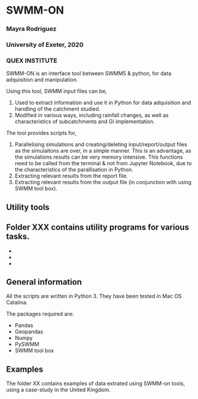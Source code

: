 
# SWMM-ON 

### Mayra Rodriguez
### University of Exeter, 2020
### QUEX INSTITUTE

SWMM-ON is an interface tool between SWMM5 & python, for data adquisition and manipulation. 

Using this tool, SWMM input files can be,

1. Used to extract information and use it in Python for data adquisition and handling of the catchment studied.
2. Modified in various ways, including rainfall changes, as well as characteristics of subcatchments and GI implementation.

The tool provides scripts for,
1. Parallelising simulations and creating/deleting input/report/output files as the simulaitons are over, in a simple manner. This is an advantage, as the simulations results can be very memory intensive. This functions need to be called from the terminal & not from Jupyter Notebook, due to the characteristics of the parallisation in Python.
2. Extracting relevant results from the report file. 
3. Extracting relevant results from the output file (in conjunction with using SWMM tool box).


## Utility tools
Folder XXX contains utility programs for various tasks. 
-
-
-
-


## General information
All the scripts are written in Python 3. They have been tested in Mac OS Catalina. 

The packages required are:

- Pandas
- Geopandas
- Numpy
- PySWMM
- SWMM tool box

## Examples
The folder XX contains examples of data extrated using SWMM-on tools, using a case-study in the United Kingdom. 

